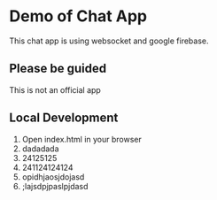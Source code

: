 # Demo of Chat App

This chat app is using websocket
and google firebase.

## Please be guided

This is not an official app

## Local Development

1. Open index.html in your browser
2. dadadada
3. 24125125
4. 241124124124
5. opidhjaosjdojasd
6. ;lajsdpjpaslpjdasd
